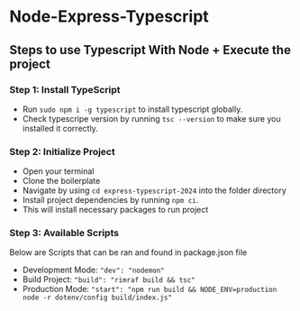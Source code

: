 # Node-Express-Typescript

## Steps to use Typescript With Node + Execute the project

### Step 1: Install TypeScript
- Run `sudo npm i -g typescript` to install typescript globally.
- Check typescripe version by running `tsc --version` to make sure you installed it correctly.

### Step 2: Initialize Project
- Open your terminal
- Clone the boilerplate
- Navigate by using `cd express-typescript-2024` into the folder directory
- Install project dependencies by running `npm ci`.
- This will install necessary packages to run project

### Step 3: Available Scripts
Below are Scripts that can be ran and found in package.json file
-  Development Mode: `"dev": "nodemon"`
-  Build Project: `"build": "rimraf build && tsc"`
-  Production Mode: `"start": "npm run build && NODE_ENV=production node -r dotenv/config build/index.js"`
